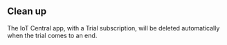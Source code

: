 ## Clean up

The IoT Central app, with a Trial subscription, will be deleted automatically when the trial comes to an end.

